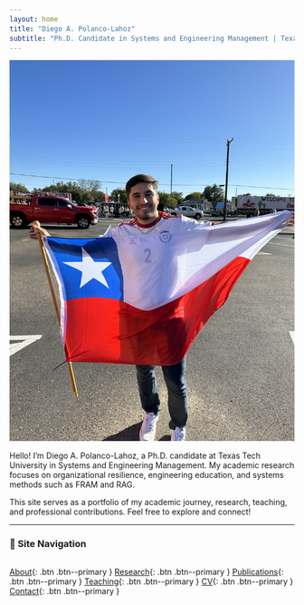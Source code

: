 ```yaml
---
layout: home
title: "Diego A. Polanco-Lahoz"
subtitle: "Ph.D. Candidate in Systems and Engineering Management | Texas Tech University"
---
```


![Diego with Chilean Flag](/images/intro-photo.jpg)

Hello! I’m Diego A. Polanco-Lahoz, a Ph.D. candidate at Texas Tech University in Systems and Engineering Management. My academic research focuses on organizational resilience, engineering education, and systems methods such as FRAM and RAG.

This site serves as a portfolio of my academic journey, research, teaching, and professional contributions. Feel free to explore and connect!

---

### 🔗 Site Navigation

<div class="btn-group" style="display: flex; flex-wrap: wrap; gap: 0.5em; margin-top: 1em;">

[About](/about/){: .btn .btn--primary }
[Research](/research/){: .btn .btn--primary }
[Publications](/publications/){: .btn .btn--primary }
[Teaching](/teaching/){: .btn .btn--primary }
[CV](/cv/){: .btn .btn--primary }
[Contact](/contact/){: .btn .btn--primary }

</div>
